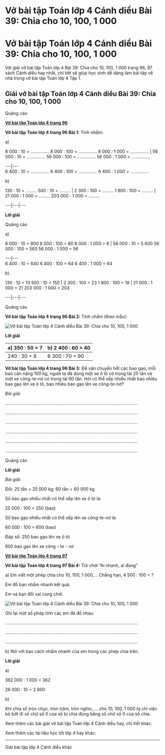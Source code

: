 # Vở bài tập Toán lớp 4 Cánh diều Bài 39: Chia cho 10, 100, 1 000

# Vở bài tập Toán lớp 4 Cánh diều Bài 39: Chia cho 10, 100, 1 000

Với giải vở bài tập Toán lớp 4 Bài 39: Chia cho 10, 100, 1 000 trang 96, 97 sách Cánh diều hay nhất, chi tiết sẽ giúp học sinh dễ dàng làm bài tập về nhà trong vở bài tập Toán lớp 4 Tập 1.

## Giải vở bài tập Toán lớp 4 Cánh diều Bài 39: Chia cho 10, 100, 1 000

Quảng cáo

[**Vở bài tập Toán lớp 4 trang 96**](https://vietjack.com/vbt-toan-4-cd/vbt-toan-lop-4-trang-96-canh-dieu.jsp)

**Vở bài tập Toán lớp 4 trang 96 Bài 1:** Tính nhẩm:

a)

8 000 : 10 = …………… 8 000 : 100 = …………… 8 000 : 1 000 = …………… |  56 000 : 10 = …………… 56 000 : 100 = …………… 56 000 : 1 000 = ……………   
  
---|---  
6 400 : 10 = …………… 6 400 : 100 = …………… 6 400 : 1 000 = ……………  
  
b)

130 : 10 = ………  500 : 10 = ……… |  2 300 : 100 = ………  1 800 : 100 = ……… |  21 000 : 1 000 = ……… 203 000 : 1 000 = ………   
  
---|---|---  
  
**Lời giải**

Quảng cáo

a)

8 000 : 10 = 800 8 000 : 100 = 80 8 000 : 1 000 = 8 |  56 000 : 10 = 5 600 56 000 : 100 = 560 56 000 : 1 000 = 56   
  
---|---  
6 400 : 10 = 640 6 400 : 100 = 64 6 400 : 1 000 = 64  
  
b)

130 : 10 = 13 500 : 10 = 150 |  2 300 : 100 = 23 1 800 : 100 = 18 |  21 000 : 1 000 = 21 203 000 : 1 000 = 203   
  
---|---|---  
  
Quảng cáo

**Vở bài tập Toán lớp 4 trang 96 Bài 2:** Tính nhẩm (theo mẫu):

![Vở bài tập Toán lớp 4 Cánh diều Bài 39: Chia cho 10, 100, 1 000](https://vietjack.com/vbt-toan-4-cd/images/bai-39-chia-cho-10-100-1000-187489.PNG)

**Lời giải**

a) 350 : 50 = 7 | b) 2 400 : 60 = 40  
---|---  
240 : 30 = 8 |  6 300 : 70 = 90  
  
**Vở bài tập Toán lớp 4 trang 96 Bài 3:** Để vận chuyển hết các bao gạo, mỗi bao cân nặng 100 kg, người ta đã dùng một xe ô tô có trọng tải 25 tấn và một xe công-te-nơ có trọng tải 60 tấn. Hỏi có thể xếp nhiều nhất bao nhiêu bao gạo lên xe ô tô, bao nhiêu bao gạo lên xe công-te-nơ?

_Bài giải_

……………………………………………………………………………………………..

……………………………………………………………………………………………..

……………………………………………………………………………………………..

……………………………………………………………………………………………..

……………………………………………………………………………………………..

……………………………………………………………………………………………..

Quảng cáo

**Lời giải**

_Bài giải_

Đổi: 25 tấn = 25 000 kg; 60 tấn = 60 000 kg

Số bao gạo nhiều nhất có thể xếp lên xe ô tô là:

25 000 : 100 = 250 (bao)

Số bao gạo nhiều nhất có thể xếp lên xe công-te-nơ là:

60 000 : 100 = 600 (bao)

Đáp số: 250 bao gạo lên xe ô tô

600 bao gạo lên xe công – te - nơ

[**Vở bài tập Toán lớp 4 trang 97**](https://vietjack.com/vbt-toan-4-cd/vbt-toan-lop-4-trang-97-canh-dieu.jsp)

**Vở bài tập Toán lớp 4 trang 97 Bài 4:** Trò chơi “Ai nhanh, ai đúng”

a) Em viết một phép chia cho 10, 100, 1 000,… Chẳng hạn, 4 500 : 100 = ?

Em đố bạn nhẩm nhanh kết quả.

Em và bạn đổi vai cùng chơi.

![Vở bài tập Toán lớp 4 Cánh diều Bài 39: Chia cho 10, 100, 1 000](https://vietjack.com/vbt-toan-4-cd/images/bai-39-chia-cho-10-100-1000-187490.PNG)

Ghi lại một số phép tính các em đã đố nhau: 

……………………………………………………………………………………………..

……………………………………………………………………………………………..

……………………………………………………………………………………………..

b) Nói với bạn cách nhẩm nhanh của em trong các phép chia trên.

**Lời giải**

a) 

362 000 : 1 000 = 362

26 000 : 10 = 2 600

b)

Khi chia số tròn chục, tròn trăm, tròn nghìn, … cho 10, 100, 1 000 ta chỉ việc bỏ bớt đi số chữ số 0 của số bị chia đúng bằng số chữ số 0 của số chia.

Xem thêm các bài giải vở bài tập Toán lớp 4 Cánh diều hay, chi tiết khác:

Xem thêm các tài liệu học tốt lớp 4 hay khác:

* * *

Giải bài tập lớp 4 Cánh diều khác
